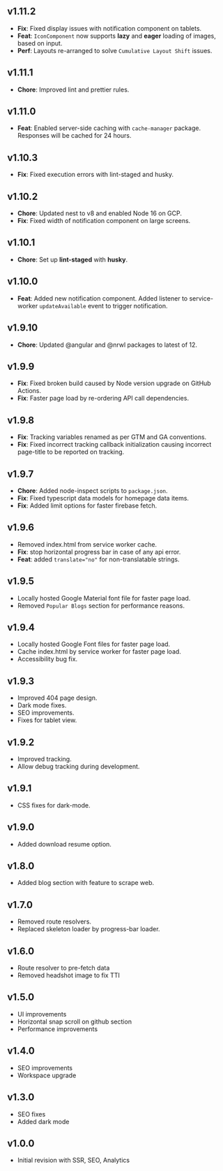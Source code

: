 ## v1.11.2
- **Fix**: Fixed display issues with notification component on tablets.  
- **Feat**: `IconComponent` now supports **lazy** and **eager** loading of images, based on input.  
- **Perf**: Layouts re-arranged to solve `Cumulative Layout Shift` issues.  

## v1.11.1
- **Chore**: Improved lint and prettier rules.  

## v1.11.0
- **Feat**: Enabled server-side caching with `cache-manager` package. Responses will be cached for 24 hours.  

## v1.10.3
- **Fix**: Fixed execution errors with lint-staged and husky.  

## v1.10.2
- **Chore**: Updated nest to v8 and enabled Node 16 on GCP.  
- **Fix**: Fixed width of notification component on large screens.  

## v1.10.1
- **Chore**: Set up **lint-staged** with **husky**.  

## v1.10.0
- **Feat**: Added new notification component. Added listener to service-worker `updateAvailable` event to trigger notification.  

## v1.9.10
- **Chore**: Updated @angular and @nrwl packages to latest of 12.  

## v1.9.9
- **Fix**: Fixed broken build caused by Node version upgrade on GitHub Actions.  
- **Fix**: Faster page load by re-ordering API call dependencies.  

## v1.9.8
- **Fix**: Tracking variables renamed as per GTM and GA conventions.  
- **Fix**: Fixed incorrect tracking callback initialization causing incorrect page-title to be reported on tracking.  

## v1.9.7
- **Chore**: Added node-inspect scripts to `package.json`.
- **Fix**: Fixed typescript data models for homepage data items.
- **Fix**: Added limit options for faster firebase fetch.

## v1.9.6
- Removed index.html from service worker cache.
- **Fix**: stop horizontal progress bar in case of any api error.
- **Feat**: added `translate="no"` for non-translatable strings.

## v1.9.5
- Locally hosted Google Material font file for faster page load.
- Removed `Popular Blogs` section for performance reasons.

## v1.9.4
- Locally hosted Google Font files for faster page load.
- Cache index.html by service worker for faster page load.
- Accessibility bug fix.

## v1.9.3
- Improved 404 page design.
- Dark mode fixes.
- SEO improvements.
- Fixes for tablet view.

## v1.9.2
- Improved tracking.
- Allow debug tracking during development.  

## v1.9.1
- CSS fixes for dark-mode.  

## v1.9.0
- Added download resume option.  

## v1.8.0
- Added blog section with feature to scrape web.  

## v1.7.0
- Removed route resolvers.
- Replaced skeleton loader by progress-bar loader.        

## v1.6.0
- Route resolver to pre-fetch data
- Removed headshot image to fix TTI      

## v1.5.0
- UI improvements
- Horizontal snap scroll on github section
- Performance improvements    

## v1.4.0
- SEO improvements
- Workspace upgrade  

## v1.3.0
- SEO fixes
- Added dark mode  

## v1.0.0
- Initial revision with SSR, SEO, Analytics  
